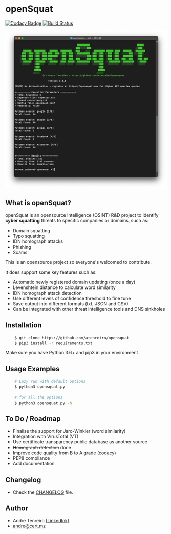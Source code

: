 openSquat
====

[![Codacy Badge](https://api.codacy.com/project/badge/Grade/9231646e8ddf4efc9fb1f62f628df34a)](https://www.codacy.com/manual/atenreiro/opensquat?utm_source=github.com&amp;utm_medium=referral&amp;utm_content=atenreiro/opensquat&amp;utm_campaign=Badge_Grade)
[![Build Status](https://travis-ci.com/atenreiro/opensquat.svg?branch=master)](https://travis-ci.com/atenreiro/opensquat)

![alt text](https://raw.githubusercontent.com/atenreiro/opensquat/master/screenshots/openSquat.PNG)


What is openSquat?
-------------

openSquat is an opensource Intelligence (OSINT) R&D project to identify **cyber squatting** threats to specific companies or domains, such as:

*  Domain squatting
*  Typo squatting
*  IDN homograph attacks
*  Phishing
*  Scams

This is an opensource project so everyone's welcomed to contribute.

It does support some key features such as:

*  Automatic newly registered domain updating (once a day)
*  Levenshtein distance to calculate word similarity
*  IDN homograph attack detection
*  Use different levels of confidence threshold to fine tune
*  Save output into different formats (txt, JSON and CSV)
*  Can be integrated with other threat intelligence tools and DNS sinkholes


Installation
------------

```bash
    $ git clone https://github.com/atenreiro/opensquat
    $ pip3 install -r requirements.txt
```

Make sure you have Python 3.6+ and pip3 in your environment

Usage Examples
------------

```bash
    # Lazy run with default options
    $ python3 opensquat.py

    # for all the options
    $ python3 opensquat.py -h
```

To Do / Roadmap
-------------
*  Finalise the support for Jaro-Winkler (word similarity)
*  Integration with VirusTotal (VT)
*  Use certificate transparency public database as another source
*  ~~Homograph detection~~ done
*  Improve code quality from B to A grade (codacy)
*  PEP8 compliance
*  Add documentation 

Changelog
-------------
*  Check the [CHANGELOG](https://github.com/atenreiro/opensquat/blob/master/CHANGELOG) file.

Author
-------------
*  Andre Tenreiro [(LinkedInk)](https://www.linkedin.com/in/andretenreiro/)
*  andre@cert.mz
